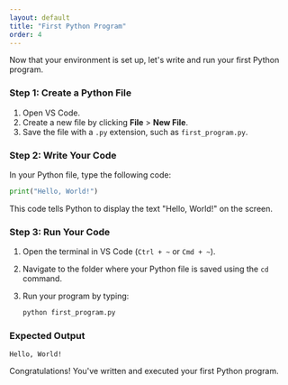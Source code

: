 ```yaml
---
layout: default
title: "First Python Program"
order: 4
---
```


Now that your environment is set up, let's write and run your first Python program.

### Step 1: Create a Python File

1. Open VS Code.
2. Create a new file by clicking **File** > **New File**.
3. Save the file with a `.py` extension, such as `first_program.py`.

### Step 2: Write Your Code

In your Python file, type the following code:

```python
print("Hello, World!")
```

This code tells Python to display the text "Hello, World!" on the screen.

### Step 3: Run Your Code

1. Open the terminal in VS Code (`Ctrl + ~` or `Cmd + ~`).
2. Navigate to the folder where your Python file is saved using the `cd` command.
3. Run your program by typing:

   ```bash
   python first_program.py
   ```

### Expected Output

```plaintext
Hello, World!
```

Congratulations! You've written and executed your first Python program.